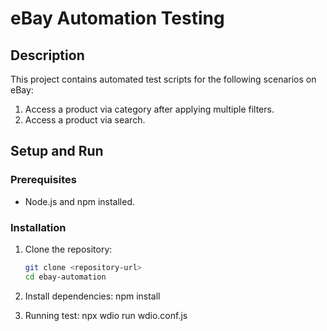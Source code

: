 # eBay Automation Testing

## Description

This project contains automated test scripts for the following scenarios on eBay:

1. Access a product via category after applying multiple filters.
2. Access a product via search.

## Setup and Run

### Prerequisites

- Node.js and npm installed.

### Installation

1. Clone the repository:
   ```sh
   git clone <repository-url>
   cd ebay-automation
   
2. Install dependencies:
    npm install

3. Running test:
   npx wdio run wdio.conf.js